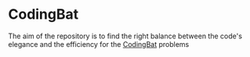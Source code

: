 # CodingBat
The aim of the repository is to find the right balance between the code's elegance and the efficiency for the [CodingBat](https://codingbat.com/java) problems
